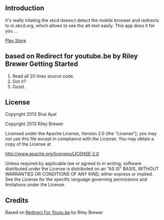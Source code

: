 Introduction
------------
It's really iritating the xkcd doesn;t detect the mobile broswer and redirects
to m.xkcd.org, which allows to see the alt-text easily. This app does it for
you ... 

[Play Store](https://play.google.com/store/apps/details?id=org.ayal.xkcd2mobile)

based on Redirect for youtube.be by Riley Brewer 
Getting Started
---------------
1. Read all 20 lines source code.
2. Got it?
3. Good.

License
-------
Copyright 2013 Shai Ayal

Copyright 2013 Riley Brewer

Licensed under the Apache License, Version 2.0 (the "License");
you may not use this file except in compliance with the License.
You may obtain a copy of the License at

   http://www.apache.org/licenses/LICENSE-2.0

Unless required by applicable law or agreed to in writing, software
distributed under the License is distributed on an "AS IS" BASIS,
WITHOUT WARRANTIES OR CONDITIONS OF ANY KIND, either express or implied.
See the License for the specific language governing permissions and
limitations under the License.

Credits
-------
Based on [Redirect For Youtu.be](https://play.google.com/store/apps/details?id=com.rileybrewer.yturlfix)
by Riley Brewer

